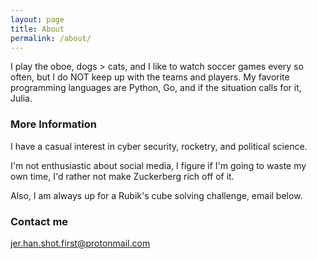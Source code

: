 ```yaml
---
layout: page
title: About
permalink: /about/
---
```


I play the oboe, dogs > cats, and I like to watch soccer games every so often, but I do NOT keep up with the teams and players. My favorite programming languages are Python, Go, and if the situation calls for it, Julia.

### More Information

I have a casual interest in cyber security, rocketry, and political science.

I'm not enthusiastic about social media, I figure if I'm going to waste my own time, I'd rather not make Zuckerberg rich off of it.

Also, I am always up for a Rubik's cube solving challenge, email below.

### Contact me

[jer.han.shot.first@protonmail.com](mailto:jer.han.shot.first@protonmail.com)
